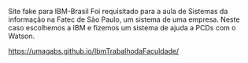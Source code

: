Site fake para IBM-Brasil
Foi requisitado para a aula de Sistemas da informação na Fatec de São Paulo, um sistema de uma empresa. 
Neste caso escolhemos a IBM e fizemos um sistema de ajuda a PCDs com o Watson.

https://umagabs.github.io/IbmTrabalhodaFaculdade/
